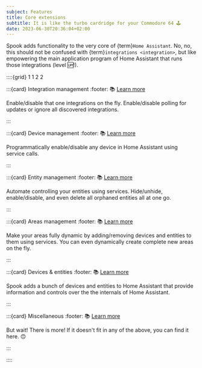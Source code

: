 ```yaml
---
subject: Features
title: Core extensions
subtitle: It is like the turbo cardridge for your Commodore 64 🕹️
date: 2023-06-30T20:36:04+02:00
---
```


Spook adds functionality to the very core of {term}`Home Assistant`. No, no, this should not be confused with {term}`integrations <integration>`, but like empowering the main application program of Home Assistant that runs those integrations (level 🆙!).

::::{grid} 1 1 2 2

:::{card} Integration management
:footer: 📚 [Learn more](integrations.md)

Enable/disable that one integrations on the fly. Enable/disable polling for updates or ignore all discovered integrations.

:::

:::{card} Device management
:footer: 📚 [Learn more](devices.md)

Programmatically enable/disable any device in Home Assistant using service calls.

:::

:::{card} Entity management
:footer: 📚 [Learn more](entities.md)

Automate controlling your entities using services. Hide/unhide, enable/disable, and even delete all orphaned entities all at one go.

:::

:::{card} Areas management
:footer: 📚 [Learn more](areas.md)

Make your areas fully dynamic by adding/removing devices and entities to them using services.
You can even dynamically create complete new areas on the fly.

:::

:::{card} Devices & entities
:footer: 📚 [Learn more](devices.md)

Spook adds a bunch of devices and entities to Home Assistant that provide information and controls over the the internals of Home Assistant.

:::

:::{card} Miscellaneous
:footer: 📚 [Learn more](misc.md)

But wait! There is more! If it doesn't fit in any of the above, you can find it here. 🙃

:::

::::
